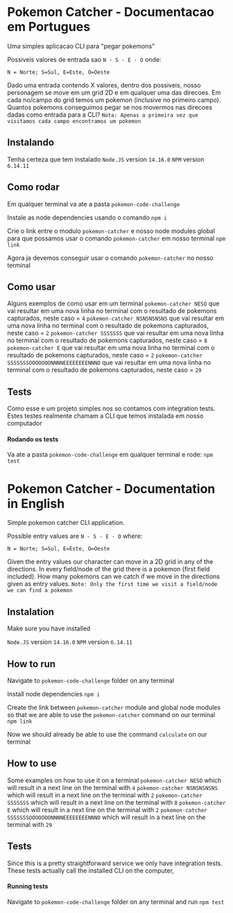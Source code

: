 # Pokemon Catcher - Documentacao em Portugues

Uma simples aplicacao CLI para "pegar pokemons"

Possiveis valores de entrada sao `N - S - E - O`  onde:
```
N = Norte; S=Sul, E=Este, O=Oeste
```
Dado uma entrada contendo X valores, dentro dos possiveis, nosso personagem se move em um grid 2D e em qualquer uma das direcoes. Em cada no/campo do grid temos um pokemon (inclusive no primeiro campo).
Quantos pokemons conseguimos pegar se nos movermos nas direcoes dadas como entrada para a CLI?
`Nota: Apenas a primeira vez que visitamos cada campo encontramos um pokemon`
## Instalando
Tenha certeza que tem instalado 
`Node.JS` version  `14.16.0`
`NPM` version  `6.14.11`

## Como rodar
Em qualquer terminal va ate a pasta `pokemon-code-challenge`

Instale as node dependencies usando o comando
`npm i`

Crie o link entre o modulo `pokemon-catcher` e nosso node modules global para que possamos usar o comando `pokemon-catcher` em nosso terminal
`npm link`

Agora ja devemos conseguir usar o comando `pokemon-catcher` no nosso terminal

## Como usar
Alguns exemplos de como usar em um terminal
`pokemon-catcher NESO` que vai resultar em uma nova linha no terminal com o resultado de pokemons capturados, neste caso = `4`
`pokemon-catcher NSNSNSNSNS` que vai resultar em uma nova linha no terminal com o resultado de pokemons capturados, neste caso = `2`
`pokemon-catcher SSSSSSS` que vai resultar em uma nova linha no terminal com o resultado de pokemons capturados, neste caso = `8`
`pokemon-catcher E` que vai resultar em uma nova linha no terminal com o resultado de pokemons capturados, neste caso = `2`
`pokemon-catcher SSSSSSSOOOOOOONNNNEEEEEEEENNNO` que vai resultar em uma nova linha no terminal com o resultado de pokemons capturados, neste caso = `29`

## Tests
Como esse e um projeto simples nos so contamos com integration tests. Estes testes realmente chamam a CLI que temos instalada em nosso computador
#### Rodando os tests
Va ate a pasta `pokemon-code-challenge` em qualquer terminal e rode:
`npm test`

# Pokemon Catcher - Documentation in English

Simple pokemon catcher CLI application.

Possible entry values are  `N - S - E - O`  where:
```
N = Norte; S=Sul, E=Este, O=Oeste
```
Given the entry values our character can move in a 2D grid in any of the directions. In every field/node of the grid there is a pokemon (first field included). How many pokemons can we catch if we move in the directions given as entry values.
`Note: Only the first time we visit a field/node we can find a pokemon`


## Instalation
Make sure you have installed

`Node.JS` version  `14.16.0`
`NPM` version  `6.14.11`

## How to run
Navigate to `pokemon-code-challenge` folder on any terminal

Install node dependencies
`npm i`

Create the link between `pokemon-catcher` module and global node modules so that we are able to use the `pokemon-catcher` command on our terminal
`npm link`

Now we should already be able to use the command `calculate` on our terminal

## How to use

Some examples on how to use it on a terminal
`pokemon-catcher NESO` which will result in a next line on the terminal with `4`
`pokemon-catcher NSNSNSNSNS` which will result in a next line on the terminal with `2`
`pokemon-catcher SSSSSSS` which will result in a next line on the terminal with `8`
`pokemon-catcher E` which will result in a next line on the terminal with `2`
`pokemon-catcher SSSSSSSOOOOOOONNNNEEEEEEEENNNO` which will result in a next line on the terminal with `29`


## Tests
Since this is a pretty straightforward service we only have integration tests. These tests actually call the installed CLI on the computer,

#### Running tests
Navigate to `pokemon-code-challenge` folder on any terminal and run
`npm test`